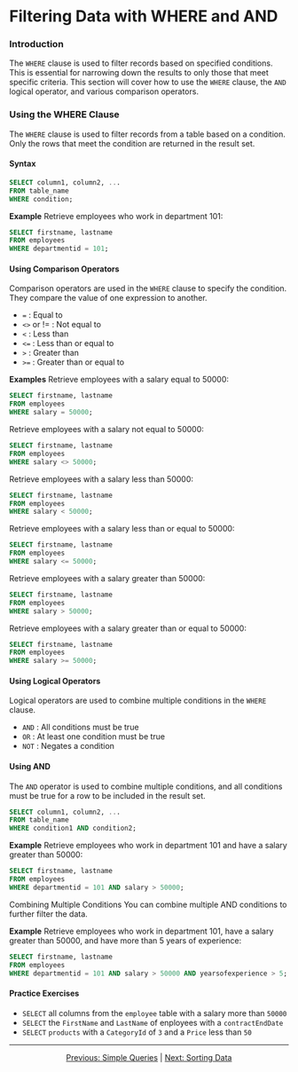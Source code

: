 # Filtering Data with WHERE and AND

### Introduction
The `WHERE` clause is used to filter records based on specified conditions. This is essential for narrowing down the results to only those that meet specific criteria. This section will cover how to use the `WHERE` clause, the `AND` logical operator, and various comparison operators.

### Using the WHERE Clause
The `WHERE` clause is used to filter records from a table based on a condition. Only the rows that meet the condition are returned in the result set.

#### Syntax
```sql
SELECT column1, column2, ...
FROM table_name
WHERE condition;
```

**Example**
Retrieve employees who work in department 101:
```sql
SELECT firstname, lastname
FROM employees
WHERE departmentid = 101;
```

#### Using Comparison Operators
Comparison operators are used in the `WHERE` clause to specify the condition. They compare the value of one expression to another.


* `=` : Equal to
* `<>` or != : Not equal to
* `<` : Less than
* `<=` : Less than or equal to
* `>` : Greater than
* `>=` : Greater than or equal to

**Examples**
Retrieve employees with a salary equal to 50000:

```sql
SELECT firstname, lastname
FROM employees
WHERE salary = 50000;
```
Retrieve employees with a salary not equal to 50000:

```sql
SELECT firstname, lastname
FROM employees
WHERE salary <> 50000;
```
Retrieve employees with a salary less than 50000:

```sql
SELECT firstname, lastname
FROM employees
WHERE salary < 50000;
```
Retrieve employees with a salary less than or equal to 50000:

```sql
SELECT firstname, lastname
FROM employees
WHERE salary <= 50000;
```
Retrieve employees with a salary greater than 50000:

```sql
SELECT firstname, lastname
FROM employees
WHERE salary > 50000;
```
Retrieve employees with a salary greater than or equal to 50000:

```sql
SELECT firstname, lastname
FROM employees
WHERE salary >= 50000;
```

#### Using Logical Operators
Logical operators are used to combine multiple conditions in the `WHERE` clause.

* `AND` : All conditions must be true
* `OR` : At least one condition must be true
* `NOT` : Negates a condition

#### Using AND
The `AND` operator is used to combine multiple conditions, and all conditions must be true for a row to be included in the result set.

```sql
SELECT column1, column2, ...
FROM table_name
WHERE condition1 AND condition2;
```
**Example**
Retrieve employees who work in department 101 and have a salary greater than 50000:

```sql
SELECT firstname, lastname
FROM employees
WHERE departmentid = 101 AND salary > 50000;
```

Combining Multiple Conditions
You can combine multiple AND conditions to further filter the data.

**Example**
Retrieve employees who work in department 101, have a salary greater than 50000, and have more than 5 years of experience:

```sql
SELECT firstname, lastname
FROM employees
WHERE departmentid = 101 AND salary > 50000 AND yearsofexperience > 5;
```

#### Practice Exercises
* `SELECT` all columns from the `employee` table with a salary more than `50000`
* `SELECT` the `FirstName` and `LastName` of enployees with a `contractEndDate`
* `SELECT` `products` with a `CategoryId` of `3` and a `Price` less than `50`


---

<p align="center">
    <a href="https://github.com/Tom-Fynes/sql-101/blob/main/Docs/Grade_1/Simple_queries.md">Previous: Simple Queries</a>
    |
    <a href="https://github.com/Tom-Fynes/sql-101/blob/main/Docs/Grade_2/sorting_data.md">Next: Sorting Data</a>
</p>
